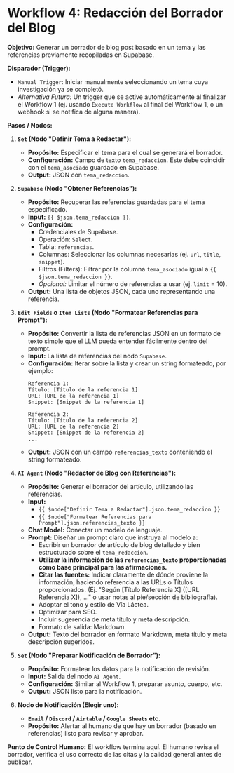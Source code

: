 # Workflow 4: Redacción del Borrador del Blog

**Objetivo:** Generar un borrador de blog post basado en un tema y las referencias previamente recopiladas en Supabase.

**Disparador (Trigger):**

*   `Manual Trigger`: Iniciar manualmente seleccionando un tema cuya investigación ya se completó.
*   *Alternativa Futura:* Un trigger que se active automáticamente al finalizar el Workflow 1 (ej. usando `Execute Workflow` al final del Workflow 1, o un webhook si se notifica de alguna manera).

**Pasos / Nodos:**

1.  **`Set` (Nodo "Definir Tema a Redactar"):**
    *   **Propósito:** Especificar el tema para el cual se generará el borrador.
    *   **Configuración:** Campo de texto `tema_redaccion`. Este debe coincidir con el `tema_asociado` guardado en Supabase.
    *   **Output:** JSON con `tema_redaccion`.

2.  **`Supabase` (Nodo "Obtener Referencias"):**
    *   **Propósito:** Recuperar las referencias guardadas para el tema especificado.
    *   **Input:** `{{ $json.tema_redaccion }}`.
    *   **Configuración:**
        *   Credenciales de Supabase.
        *   Operación: `Select`.
        *   Tabla: `referencias`.
        *   Columnas: Seleccionar las columnas necesarias (ej. `url`, `title`, `snippet`).
        *   Filtros (Filters): Filtrar por la columna `tema_asociado` igual a `{{ $json.tema_redaccion }}`.
        *   *Opcional:* Limitar el número de referencias a usar (ej. `limit` = 10).
    *   **Output:** Una lista de objetos JSON, cada uno representando una referencia.

3.  **`Edit Fields` o `Item Lists` (Nodo "Formatear Referencias para Prompt"):**
    *   **Propósito:** Convertir la lista de referencias JSON en un formato de texto simple que el LLM pueda entender fácilmente dentro del prompt.
    *   **Input:** La lista de referencias del nodo `Supabase`.
    *   **Configuración:** Iterar sobre la lista y crear un string formateado, por ejemplo:
        ```
        Referencia 1:
        Título: [Título de la referencia 1]
        URL: [URL de la referencia 1]
        Snippet: [Snippet de la referencia 1]

        Referencia 2:
        Título: [Título de la referencia 2]
        URL: [URL de la referencia 2]
        Snippet: [Snippet de la referencia 2]
        ...
        ```
    *   **Output:** JSON con un campo `referencias_texto` conteniendo el string formateado.

4.  **`AI Agent` (Nodo "Redactor de Blog con Referencias"):**
    *   **Propósito:** Generar el borrador del artículo, utilizando las referencias.
    *   **Input:**
        *   `{{ $node["Definir Tema a Redactar"].json.tema_redaccion }}`
        *   `{{ $node["Formatear Referencias para Prompt"].json.referencias_texto }}`
    *   **Chat Model:** Conectar un modelo de lenguaje.
    *   **Prompt:** Diseñar un prompt claro que instruya al modelo a:
        *   Escribir un borrador de artículo de blog detallado y bien estructurado sobre el `tema_redaccion`.
        *   **Utilizar la información de las `referencias_texto` proporcionadas como base principal para las afirmaciones.**
        *   **Citar las fuentes:** Indicar claramente de dónde proviene la información, haciendo referencia a las URLs o Títulos proporcionados. (Ej. "Según [Título Referencia X] ([URL Referencia X]), ..." o usar notas al pie/sección de bibliografía).
        *   Adoptar el tono y estilo de Vía Láctea.
        *   Optimizar para SEO.
        *   Incluir sugerencia de meta título y meta descripción.
        *   Formato de salida: Markdown.
    *   **Output:** Texto del borrador en formato Markdown, meta título y meta descripción sugeridos.

5.  **`Set` (Nodo "Preparar Notificación de Borrador"):**
    *   **Propósito:** Formatear los datos para la notificación de revisión.
    *   **Input:** Salida del nodo `AI Agent`.
    *   **Configuración:** Similar al Workflow 1, preparar asunto, cuerpo, etc.
    *   **Output:** JSON listo para la notificación.

6.  **Nodo de Notificación (Elegir uno):**
    *   **`Email` / `Discord` / `Airtable` / `Google Sheets` etc.**
    *   **Propósito:** Alertar al humano de que hay un borrador (basado en referencias) listo para revisar y aprobar.

**Punto de Control Humano:** El workflow termina aquí. El humano revisa el borrador, verifica el uso correcto de las citas y la calidad general antes de publicar. 